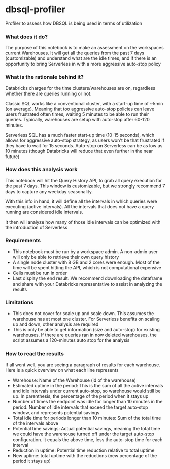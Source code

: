 # dbsql-profiler
Profiler to assess how DBSQL is being used in terms of utilization

### What does it do?

The purpose of this notebook is to make an assessment on the workspaces current Warehouses. It will get all the queries from the past 7 days (customizable) and understand what are the idle times, and if there is an opportunity to bring Serverless in with a more aggressive auto-stop policy

### What is the rationale behind it?

Databricks charges for the time clusters/warehouses are on, regardless whether there are queries running or not.

Classic SQL works like a conventional cluster, with a start-up time of ~5min (on average). Meaning that too aggressive auto-stop policies can leave users frustrated often times, waiting 5 minutes to be able to run their queries. Typically, warehouses are setup with auto-stop after 60-120 minutes.

Serverless SQL has a much faster start-up time (10-15 seconds), which allows for aggressive auto-stop strategy, as users won't be that frustrated if they have to wait for 15 seconds. Auto-stop on Serverless can be as low as 10 minutes (though Databricks will reduce that even further in the near future)

###  How does this analysis work

This notebook will hit the Query History API, to grab all query execution for the past 7 days. This window is customizable, but we strongly recommend 7 days to capture any weekday seasonality.

With this info in hand, it will define all the intervals in which queries were executing (active intervals). All the intervals that does not have a query running are considered idle intervals.

It then will analyze how many of those idle intervals can be optimized with the introduction of Serverless

### Requirements

- This notebook must be run by a workspace admin. A non-admin user will only be able to retrieve their own query history
- A single node cluster with 8 GB and 2 cores were enough. Most of the time will be spent hitting the API, which is not computational expensive
- Cells must be run in order
- Last display the end result. We recommend downloading the dataframe and share with your Databricks representative to assist in analyzing the results

### Limitations

- This does not cover for scale up and scale down. This assumes the warehouse has at most one cluster. For Serverless benefits on scaling up and down, other analysis are required
- This is only be able to get information (size and auto-stop) for existing warehouses. If there are queries ran in now deleted warehouses, the script assumes a 120-minutes auto stop for the analysis

### How to read the results

If all went well, you are seeing a paragraph of results for each warehouse. Here is a quick overview on what each line represents

- Warehouse: Name of the Warehouse (id of the warehouse)
- Estimated uptime in the period: This is the sum of all the active intervals and idle intervals under current auto-stop, so warehouse would still be up. In parenthesis, the percentage of the period when it stays up
- Number of times the endpoint was idle for longer than 10 minutes in the period: Number of idle intervals that exceed the target auto-stop window, and represents potential savings
- Total idle time for periods longer than 10 minutes: Sum of the total time of the intervals above
- Potential time savings: Actual potential savings, meaning the total time we could have the warehouse turned off under the target auto-stop configuration. It equals the above time, less the auto-stop time for each interval
- Reduction in uptime: Potential time reduction relative to total uptime
- New uptime: total uptime with the reductions (new percentage of the period it stays up)